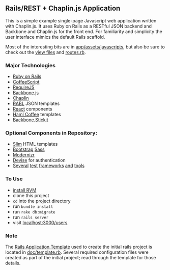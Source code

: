 ## Rails/REST + Chaplin.js Application

This is a simple example single-page Javascript web application written with Chaplin.js. It uses Ruby on Rails as a RESTful JSON backend and Backbone and Chaplin.js for the front end. For familiarity and simplicity the user interface mimics the default Rails scaffold.

Most of the interesting bits are in [app/assets/javascripts](https://github.com/ptb/chaplin_rest/tree/master/app/assets/javascripts), but also be sure to check out the [view files](https://github.com/ptb/chaplin_rest/tree/master/app/views) and [routes.rb](https://github.com/ptb/chaplin_rest/blob/master/config/routes.rb).

### Major Technologies

- [Ruby on Rails](http://rubyonrails.org/)
- [CoffeeScript](http://coffeescript.org/)
- [RequireJS](http://requirejs.org/)
- [Backbone.js](http://backbonejs.org/)
- [Chaplin](http://chaplinjs.org/)
- [RABL](https://github.com/nesquena/rabl) JSON templates
- [React](http://facebook.github.io/react/) components
- [Haml Coffee](https://github.com/netzpirat/haml_coffee_assets) templates
- [Backbone.Stickit](http://nytimes.github.io/backbone.stickit/)

### Optional Components in Repository:

- [Slim](http://slim-lang.com/) HTML templates
- [Bootstrap](http://getbootstrap.com/) [Sass](http://sass-lang.com/)
- [Modernizr](http://modernizr.com/)
- [Devise](http://devise.plataformatec.com.br/) for authentication
- [Several](http://rspec.info/) [test](https://github.com/modeset/teaspoon) [frameworks](http://jnicklas.github.io/capybara/) [and](http://phantomjs.org/) [tools](http://docs.seleniumhq.org/)

### To Use
- [install RVM](https://github.com/ptb/middleman-slim-blog/blob/master/README.md)
- clone this project
- `cd` into the project directory
- run `bundle install`
- run `rake db:migrate`
- run `rails server`
- visit [localhost:3000/users](http://localhost:3000/users)

### Note

The [Rails Application Template](http://guides.rubyonrails.org/rails_application_templates.html) used to create the initial rails project is located in [doc/template.rb](https://github.com/ptb/chaplin_rest/blob/master/doc/template.rb). Several required configuration files were created as part of the initial project; read through the template for those details.
